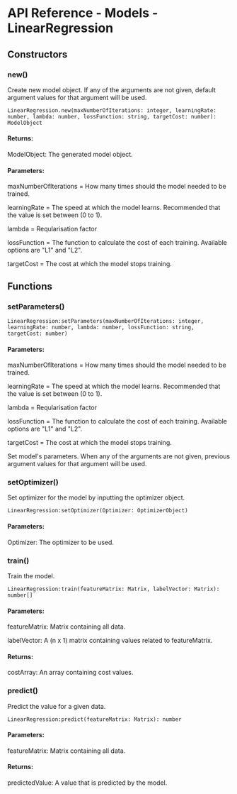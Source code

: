 # API Reference - Models - LinearRegression

## Constructors

### new()

Create new model object. If any of the arguments are not given, default argument values for that argument will be used.

```
LinearRegression.new(maxNumberOfIterations: integer, learningRate: number, lambda: number, lossFunction: string, targetCost: number): ModelObject
```

#### Returns:

ModelObject: The generated model object.

#### Parameters:

maxNumberOfIterations = How many times should the model needed to be trained.

learningRate = The speed at which the model learns. Recommended that the value is set between (0 to 1).

lambda = Reqularisation factor

lossFunction = The function to calculate the cost of each training. Available options are "L1" and "L2".

targetCost = The cost at which the model stops training.

## Functions

### setParameters()

```
LinearRegression:setParameters(maxNumberOfIterations: integer, learningRate: number, lambda: number, lossFunction: string, targetCost: number)
```

#### Parameters:

maxNumberOfIterations = How many times should the model needed to be trained.

learningRate = The speed at which the model learns. Recommended that the value is set between (0 to 1).

lambda = Reqularisation factor

lossFunction = The function to calculate the cost of each training. Available options are "L1" and "L2".

targetCost = The cost at which the model stops training.

Set model's parameters. When any of the arguments are not given, previous argument values for that argument will be used.

### setOptimizer()

Set optimizer for the model by inputting the optimizer object.

```
LinearRegression:setOptimizer(Optimizer: OptimizerObject)
```

#### Parameters:

Optimizer: The optimizer to be used.

### train()

Train the model.

```
LinearRegression:train(featureMatrix: Matrix, labelVector: Matrix): number[]
```

#### Parameters:

featureMatrix: Matrix containing all data.

labelVector: A (n x 1) matrix containing values related to featureMatrix.

#### Returns:

costArray: An array containing cost values.

### predict()

Predict the value for a given data.

```
LinearRegression:predict(featureMatrix: Matrix): number
```

#### Parameters:

featureMatrix: Matrix containing all data.

#### Returns:

predictedValue: A value that is predicted by the model.
